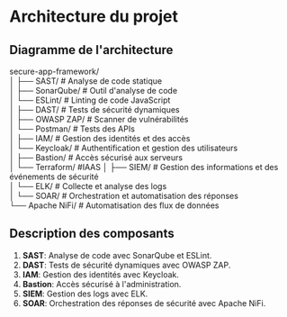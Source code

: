 # Architecture du projet

## Diagramme de l'architecture

secure-app-framework/  
│ ├── SAST/ # Analyse de code statique  
│ ├── SonarQube/ # Outil d'analyse de code  
│     └── ESLint/ # Linting de code JavaScript  
│ ├── DAST/ # Tests de sécurité dynamiques  
│ ├── OWASP ZAP/ # Scanner de vulnérabilités  
│     └── Postman/ # Tests des APIs  
│ ├── IAM/ # Gestion des identités et des accès  
│     └── Keycloak/ # Authentification et gestion des utilisateurs  
│ ├── Bastion/ # Accès sécurisé aux serveurs  
│     └── Terraform/ #IAAS
│ ├── SIEM/ # Gestion des informations et des événements de sécurité  
│     └── ELK/ # Collecte et analyse des logs  
│     └── SOAR/ # Orchestration et automatisation des réponses  
      └── Apache NiFi/ # Automatisation des flux de données  

## Description des composants
1. **SAST**: Analyse de code avec SonarQube et ESLint.
2. **DAST**: Tests de sécurité dynamiques avec OWASP ZAP.
3. **IAM**: Gestion des identités avec Keycloak.
4. **Bastion**: Accès sécurisé à l'administration.
5. **SIEM**: Gestion des logs avec ELK.
6. **SOAR**: Orchestration des réponses de sécurité avec Apache NiFi.
